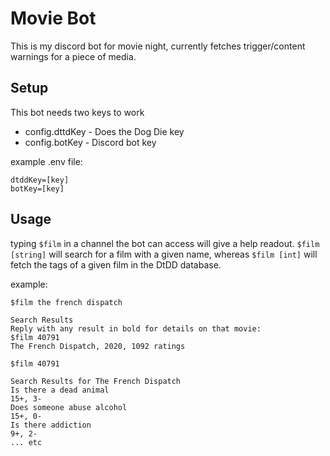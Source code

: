 # Movie Bot

This is my discord bot for movie night, currently fetches trigger/content warnings for a piece of media.

## Setup

This bot needs two keys to work
- config.dttdKey - Does the Dog Die key
- config.botKey - Discord bot key

example .env file:

```env
dtddKey=[key]
botKey=[key]
```

## Usage

typing `$film` in a channel the bot can access will give a help readout. `$film [string]` will search for a film with a given name, whereas `$film [int]` will fetch the tags of a given film in the DtDD database. 

example:

```
$film the french dispatch

Search Results
Reply with any result in bold for details on that movie:
$film 40791
The French Dispatch, 2020, 1092 ratings

$film 40791

Search Results for The French Dispatch
Is there a dead animal
15+, 3-
Does someone abuse alcohol
15+, 0-
Is there addiction
9+, 2-
... etc
```